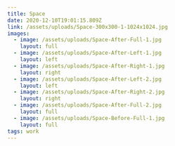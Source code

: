 ```yaml
---
title: Space
date: 2020-12-10T19:01:15.809Z
link: /assets/uploads/Space-300x300-1-1024x1024.jpg
images:
  - image: /assets/uploads/Space-After-Full-1.jpg
    layout: full
  - image: /assets/uploads/Space-After-Left-1.jpg
    layout: left
  - image: /assets/uploads/Space-After-Right-1.jpg
    layout: right
  - image: /assets/uploads/Space-After-Left-2.jpg
    layout: left
  - image: /assets/uploads/Space-After-Right-2.jpg
    layout: right
  - image: /assets/uploads/Space-After-Full-2.jpg
    layout: full
  - image: /assets/uploads/Space-Before-Full-1.jpg
    layout: full
tags: work
---
```


